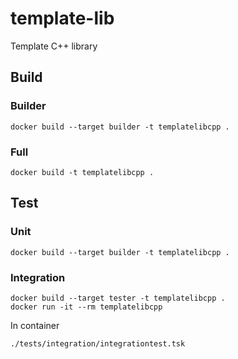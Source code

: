 # template-lib
Template C++ library

## Build

### Builder
```
docker build --target builder -t templatelibcpp .
```

### Full
```
docker build -t templatelibcpp .
```

## Test

### Unit
```
docker build --target builder -t templatelibcpp .
```

### Integration
```
docker build --target tester -t templatelibcpp .
docker run -it --rm templatelibcpp
```

In container
```
./tests/integration/integrationtest.tsk
```
